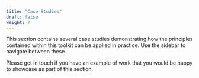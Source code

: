 ```yaml
---
title: "Case Studies"
draft: false
weight: 7
---
```

This section contains several case studies demonstrating how the principles contained within this toolkit can be applied in practice. Use the sidebar to navigate between these. 

Please get in touch if you have an example of work that you would be happy to showcase as part of this section. 